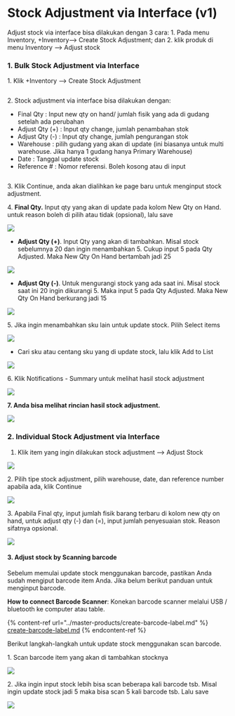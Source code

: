 # Stock Adjustment via Interface (v1)

Adjust stock via interface bisa dilakukan dengan 3 cara: 1. Pada menu Inventory, +Inventory--> Create Stock Adjustment; dan 2. klik produk di menu Inventory --> Adjust stock

### **1. Bulk Stock Adjustment via Interface**

1\. Klik +Inventory --> Create Stock Adjustment

<figure><img src="../../.gitbook/assets/Screenshot 2023-06-06 093042.jpg" alt=""><figcaption></figcaption></figure>

2\. Stock adjustment via interface bisa dilakukan dengan:

* Final Qty : Input new qty on hand/ jumlah fisik yang ada di gudang setelah ada perubahan
* Adjust Qty (+) : Input qty change, jumlah penambahan stok
* Adjust Qty (-) : Input qty change, jumlah pengurangan stok
* Warehouse : pilih gudang yang akan di update (ini biasanya untuk multi warehouse. Jika hanya 1 gudang hanya Primary Warehouse)
* Date : Tanggal update stock
* Reference # : Nomor referensi. Boleh kosong atau di input

<figure><img src="../../.gitbook/assets/Screenshot 2023-06-06 093117.jpg" alt=""><figcaption></figcaption></figure>

3\. Klik Continue, anda akan dialihkan ke page baru untuk menginput stock adjustment.

4\. **Final Qty.** Input qty yang akan di update pada kolom New Qty on Hand. untuk reason boleh di pilih atau tidak (opsional), lalu save

![](<../../.gitbook/assets/image (345).png>)

* **Adjust Qty (+)**. Input Qty yang akan di tambahkan. Misal stock sebelumnya 20 dan ingin menambahkan 5. Cukup input 5 pada Qty Adjusted. Maka New Qty On Hand bertambah jadi 25

![](<../../.gitbook/assets/image (346).png>)

* **Adjust Qty (-)**.  Untuk mengurangi stock yang ada saat ini. Misal stock saat ini 20 ingin dikurangi 5. Maka input 5 pada Qty Adjusted. Maka New Qty On Hand berkurang jadi 15

![](<../../.gitbook/assets/image (347).png>)

5\. Jika ingin menambahkan sku lain untuk update stock. Pilih Select items

![](<../../.gitbook/assets/image (344).png>)

* Cari sku atau centang sku yang di update stock, lalu klik Add to List

![](<../../.gitbook/assets/image (343).png>)

6\. Klik Notifications - Summary untuk melihat hasil stock adjustment

![](<../../.gitbook/assets/summary stock adjustment interface.jpg>)

**7. Anda bisa melihat rincian hasil stock adjustment.**

![](<../../.gitbook/assets/stock adjustment interface html.jpg>)

### **2. Individual Stock Adjustment via Interface**

1. Klik item yang ingin dilakukan stock adjustment --> Adjust Stock

![](<../../.gitbook/assets/individual stock adjustment.png>)

2\. Pilih tipe stock adjustment, pilih warehouse, date, dan reference number apabila ada, klik Continue

![](<../../.gitbook/assets/Screenshot 2022-03-24 141143 (1).jpg>)

3\. Apabila Final qty, input jumlah fisik barang terbaru di kolom new qty on hand, untuk adjust qty (-) dan (=), input jumlah penyesuaian stok. Reason sifatnya opsional.

![](<../../.gitbook/assets/Screenshot 2022-03-24 141341.jpg>)

#### **3. Adjust stock by Scanning barcode**&#x20;

Sebelum memulai update stock menggunakan barcode, pastikan Anda sudah mengiput barcode item Anda. Jika belum berikut panduan untuk menginput barcode.

**How to connect Barcode Scanner**:  Konekan barcode scanner melalui USB / bluetooth ke computer atau table.&#x20;

{% content-ref url="../master-products/create-barcode-label.md" %}
[create-barcode-label.md](../master-products/create-barcode-label.md)
{% endcontent-ref %}

Berikut langkah-langkah untuk update stock menggunakan scan barcode.

1\. Scan barcode item yang akan di tambahkan stocknya

![](<../../.gitbook/assets/image (340).png>)

2\. Jika ingin input stock lebih bisa scan beberapa kali barcode tsb. Misal ingin update stock jadi 5 maka bisa scan 5 kali barcode tsb. Lalu save

![](<../../.gitbook/assets/image (342).png>)

